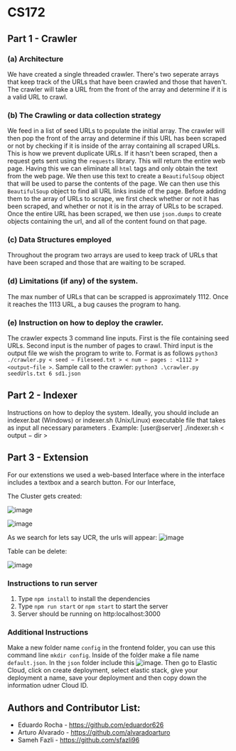 # CS172

## Part 1 - Crawler
### (a) Architecture
We have created a single threaded crawler. There's two seperate arrays that keep track of the URLs that have been crawled and those that haven't. The crawler will take a URL from the front of the array and determine if it is a valid URL to crawl.
### (b) The Crawling or data collection strategy 
We feed in a list of seed URLs to populate the initial array. The crawler will then pop the front of the array and determine if this URL has been scraped or not by checking if it is inside of the array containing all scraped URLs. This is how we prevent duplicate URLs. If it hasn't been scraped, then a request gets sent using the `requests` library. This will return the entire web page. Having this we can eliminate all `html` tags and only obtain the text from the web page. We then use this text to create a `BeautifulSoup` object that will be used to parse the contents of the page. We can then use this `BeautifulSoup` object to find all URL links inside of the page. Before adding them to the array of URLs to scrape, we first check whether or not it has been scraped, and whether or not it is in the array of URLs to be scraped. Once the entire URL has been scraped, we then use `json.dumps` to create objects containing the url, and all of the content found on that page. 
### (c) Data Structures employed
Throughout the program two arrays are used to keep track of URLs that have been scraped and those that are waiting to be scraped. 
### (d) Limitations (if any) of the system.
The max number of URLs that can be scrapped is approximately 1112. Once it reaches the 1113 URL, a bug causes the program to hang.
### (e) Instruction on how to deploy the crawler. 
The crawler expects 3 command line inputs. First is the file containing seed URLs. Second input is the number of pages to crawl. Third input is the output file we wish the program to write to. Format is as follows `python3 ./crawler.py < seed − Fileseed.txt > < num − pages : <1112 > <output−file >`.
Sample call to the crawler: `python3 .\crawler.py seedUrls.txt 6 sd1.json`
## Part 2 - Indexer
Instructions on how to deploy the system. Ideally, you should include an indexer.bat (Windows) or indexer.sh (Unix/Linux) executable file that takes as input all necessary parameters .  Example: [user@server] ./indexer.sh < output − dir >


## Part 3 - Extension
For our extenstions we used a web-based Interface where in the interface includes a textbox and a search button. For our Interface, 


The Cluster gets created: 

![image](https://user-images.githubusercontent.com/43709736/121603028-04d66380-c9fd-11eb-8e27-71ca9a9ef9d1.png)

![image](https://user-images.githubusercontent.com/43709736/121603111-233c5f00-c9fd-11eb-9c2f-e9a2b9072c2d.png)

As we search for lets say UCR, the urls will appear: 
![image](https://user-images.githubusercontent.com/43709736/121603224-48c96880-c9fd-11eb-87d1-8b48ee40aefa.png)

Table can be delete: 

![image](https://user-images.githubusercontent.com/43709736/121603270-5a127500-c9fd-11eb-8cec-712aaa424901.png)

### Instructions to run server 
1. Type `npm install` to install the dependencies 
2. Type `npm run start` or `npm start` to start the server
3. Server should be running on http:localhost:3000

### Additional Instructions 
Make a new folder name `config` in the frontend folder, you can use this command line `mkdir config`. Inside of the folder make a file name `default.json`. In the `json` folder include this ![image](https://user-images.githubusercontent.com/43709736/121604304-1caee700-c9ff-11eb-8037-fbe52ffbac98.png).
Then go to Elastic Cloud, click on create deployment, select elastic stack, give your deployment a name, save your deployment and then copy down the information udner Cloud ID.
 

## Authors and Contributor List:

* Eduardo Rocha - https://github.com/eduardor626
* Arturo Alvarado - https://github.com/alvaradoarturo
* Sameh Fazli - https://github.com/sfazli96




